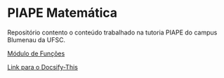 # PIAPE Matemática
Repositório contento o conteúdo trabalhado na tutoria PIAPE do campus Blumenau da UFSC. 

[Módulo de Funções](./modulo-funcoes/readme.md)


[Link para o Docsify-This](https://docsify-this.net/?basePath=https://raw.githubusercontent.com/LFBossa/PIAPE-Matematica/main&homepage=README.md&sidebar=true&relativePath=true#/)
